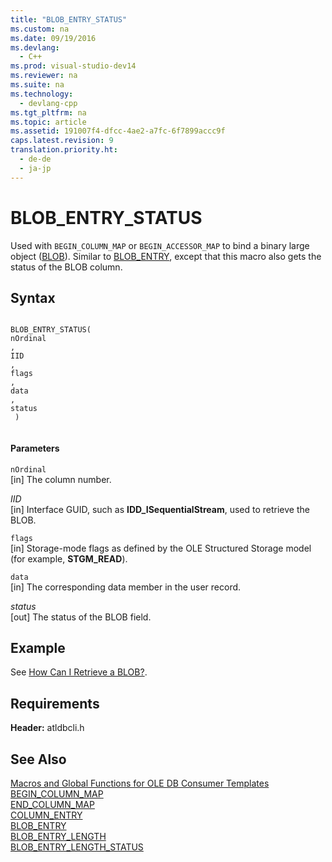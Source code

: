 ```yaml
---
title: "BLOB_ENTRY_STATUS"
ms.custom: na
ms.date: 09/19/2016
ms.devlang: 
  - C++
ms.prod: visual-studio-dev14
ms.reviewer: na
ms.suite: na
ms.technology: 
  - devlang-cpp
ms.tgt_pltfrm: na
ms.topic: article
ms.assetid: 191007f4-dfcc-4ae2-a7fc-6f7899accc9f
caps.latest.revision: 9
translation.priority.ht: 
  - de-de
  - ja-jp
---
```

# BLOB_ENTRY_STATUS
Used with `BEGIN_COLUMN_MAP` or `BEGIN_ACCESSOR_MAP` to bind a binary large object ([BLOB](https://msdn.microsoft.com/en-us/library/ms711511.aspx)). Similar to [BLOB_ENTRY](../vs140/BLOB_ENTRY.md), except that this macro also gets the status of the BLOB column.  
  
## Syntax  
  
```  
  
BLOB_ENTRY_STATUS(  
nOrdinal  
,   
IID  
,   
flags  
,   
data  
,   
status  
 )  
  
```  
  
#### Parameters  
 `nOrdinal`  
 [in] The column number.  
  
 *IID*  
 [in] Interface GUID, such as **IDD_ISequentialStream**, used to retrieve the BLOB.  
  
 `flags`  
 [in] Storage-mode flags as defined by the OLE Structured Storage model (for example, **STGM_READ**).  
  
 `data`  
 [in] The corresponding data member in the user record.  
  
 *status*  
 [out] The status of the BLOB field.  
  
## Example  
 See [How Can I Retrieve a BLOB?](../vs140/Retrieving-a-BLOB.md).  
  
## Requirements  
 **Header:** atldbcli.h  
  
## See Also  
 [Macros and Global Functions for OLE DB Consumer Templates](../vs140/Macros-and-Global-Functions-for-OLE-DB-Consumer-Templates.md)   
 [BEGIN_COLUMN_MAP](../vs140/BEGIN_COLUMN_MAP.md)   
 [END_COLUMN_MAP](../vs140/END_COLUMN_MAP.md)   
 [COLUMN_ENTRY](../vs140/COLUMN_ENTRY.md)   
 [BLOB_ENTRY](../vs140/BLOB_ENTRY.md)   
 [BLOB_ENTRY_LENGTH](../vs140/BLOB_ENTRY_LENGTH.md)   
 [BLOB_ENTRY_LENGTH_STATUS](../vs140/BLOB_ENTRY_LENGTH_STATUS.md)